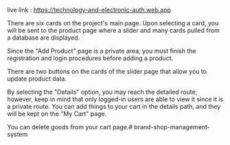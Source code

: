 live link : https://technology-and-electronic-auth.web.app

There are six cards on the project's main page. Upon selecting a card, you will be sent to the product page where a slider and many cards pulled from a database are displayed.

Since the "Add Product" page is a private area, you must finish the registration and login procedures before adding a product.

There are two buttons on the cards of the slider page that allow you to update product data.

By selecting the "Details" option, you may reach the detailed route; however, keep in mind that only logged-in users are able to view it since it is a private route. You can add things to your cart in the details path, and they will be kept on the "My Cart" page.

You can delete goods from your cart page.# brand-shop-management-system
